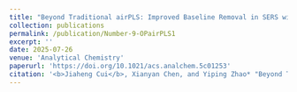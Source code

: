 ```yaml
---
title: "Beyond Traditional airPLS: Improved Baseline Removal in SERS with Parameter-Focused Optimization and Prediction"
collection: publications
permalink: /publication/Number-9-OPairPLS1
excerpt: ''
date: 2025-07-26
venue: 'Analytical Chemistry'
paperurl: 'https://doi.org/10.1021/acs.analchem.5c01253'
citation: '<b>Jiaheng Cui</b>, Xianyan Chen, and Yiping Zhao* "Beyond Traditional airPLS: Improved Baseline Removal in SERS with Parameter-Focused Optimization and Prediction", Analytical Chemistry 2025, 97, 30, 16211–16218.'
---
```


